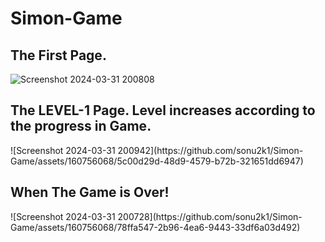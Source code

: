 # Simon-Game
<h2>The First Page.</h2>

![Screenshot 2024-03-31 200808](https://github.com/sonu2k1/Simon-Game/assets/160756068/184fe3b8-572b-45e6-82d2-4a04ab2cd1ae)

<h2>The LEVEL-1 Page. Level increases according to the progress in Game.</h2>
![Screenshot 2024-03-31 200942](https://github.com/sonu2k1/Simon-Game/assets/160756068/5c00d29d-48d9-4579-b72b-321651dd6947)
<h2>When The Game is Over!</h2>
![Screenshot 2024-03-31 200728](https://github.com/sonu2k1/Simon-Game/assets/160756068/78ffa547-2b96-4ea6-9443-33df6a03d492)
